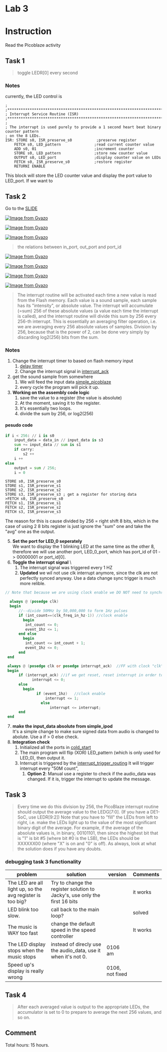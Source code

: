 Lab 3
==
# Instruction
Read the Picoblaze activity
## Task 1
> toggle LEDR[0] every second

### Notes
currently, the LED control is 
```.text
;
;**************************************************************************************
; Interrupt Service Routine (ISR)
;**************************************************************************************
;
; The interrupt is used purely to provide a 1 second heart beat binary counter pattern
; on the 8 LEDs.
ISR: STORE s0, ISR_preserve_s0           ;preserve register
    FETCH s0, LED_pattern               ;read current counter value
    ADD s0, 01                          ;increment counter
    STORE s0, LED_pattern               ;store new counter value
    OUTPUT s0, LED_port                 ;display counter value on LEDs
    FETCH s0, ISR_preserve_s0           ;restore register
    RETURNI ENABLE
```
This block will store the LED counter value and display the port value to LED_port. If we want to 



## Task 2
Go to the [SLIDE](https://drive.google.com/file/d/0By2-dmbuBCMTTXJoazZ1VHA3RkU/view)

[![Image from Gyazo](https://i.gyazo.com/841ca1fb3565fa0aeee9de2ab6d83c2c.png)](https://gyazo.com/841ca1fb3565fa0aeee9de2ab6d83c2c)

[![Image from Gyazo](https://i.gyazo.com/a0b46d4a4ddf8af9243e8d836d89609c.png)](https://gyazo.com/a0b46d4a4ddf8af9243e8d836d89609c)

[![Image from Gyazo](https://i.gyazo.com/d08323bf514577ff4b99af24c8dc4c7a.png)](https://gyazo.com/d08323bf514577ff4b99af24c8dc4c7a)
> the relations between in_port, out_port and port_id

[![Image from Gyazo](https://i.gyazo.com/53403ad860d113757d6c8d4c54eec3c4.png)](https://gyazo.com/53403ad860d113757d6c8d4c54eec3c4)

[![Image from Gyazo](https://i.gyazo.com/b0699ba2c12414d1281cba27e6a5a1b4.png)](https://gyazo.com/b0699ba2c12414d1281cba27e6a5a1b4)

[![Image from Gyazo](https://i.gyazo.com/0425bf1b6aa7bbbe0ea3e48ae5213d52.png)](https://gyazo.com/0425bf1b6aa7bbbe0ea3e48ae5213d52)

[![Image from Gyazo](https://i.gyazo.com/c0b97ee53bc3b2a32d2545b8a9aa1ede.png)](https://gyazo.com/c0b97ee53bc3b2a32d2545b8a9aa1ede)

> The interrupt routine will be activated each time a new
value is read from the Flash memory. Each value is a
sound sample, each sample has its "intensity", or
absolute value. The interrupt will accumulate (=sum) 256
of these absolute values (a value each time the
interrupt is called), and the interrupt routine will
divide this sum by 256 every 256-th interrupt. This is
essentially an averaging filter operation, i.e. we are
averaging every 256 absolute values of samples. Division
by 256, because that is the power of 2, can be done very
simply by discarding log2(256) bits from the sum.

### Notes
1. Change the interrupt timer to based on flash memory input
   1. [delay timer](../pracPICO_task2.psm#398)
   2. Change the interrupt signal in [interrupt_ack](simple_picoblaze.v#101)
3. get the sound sample from somewhere
   1. We will feed the input data [simple_picoblaze](./simple_ipod_solution.v#L293)
   2. every cycle the program will pick it up.
4. **Working on the assembly code logic**
   1. save the value to a register (the value is absolute)
   2. At the moment, saving it to the register. 
   3. It's essentially two loops. 
   4. divide the sum by 256, or log2(256)
#### pesudo code
> 
```python
if i < 256: // i is s0
    input_data = data_in // input_data is s3
    sum += input_data // sum is s1 
    if carry:
        s2 ++
    i ++
else
    output = sum / 256; 
    i = 0
```
```text
STORE s0, ISR_preserve_s0
STORE s1, ISR_preserve_s1
STORE s2, ISR_preserve_s2
STORE s3, ISR_preserve_s3 ; get a register for storing data
>FETCH s0, ISR_preserve_s0
FETCH s1, ISR_preserve_s1
FETCH s2, ISR_preserve_s2
FETCH s3, ISR_preserve_s3
```

The reason for this is cause divided by 256 = right shift 8 bits, which in the case
of using 2 8 bits register is just ignore the "sum" one and take the "avg" one as the output.

5. **Set the port for LED_0 seperately** \
We want to display the 1 blinking LED at the same time as the other 8, therefore we will use another port, LED_0_port, which has port_id of 01 -> 00000001 or port_id[0]. 
6. **Toggle the interrupt signal** \
   1. The interrupt signal was triggered every 1 HZ
   2. **Updated** we wil not use clk interrupt anymore, since the clk are not perfectly synced anyway. Use a data change sync trigger is much more relible. 
``` v
// Note that because we are using clock enable we DO NOT need to synchronize with clk

  always @ (posedge clk)
  begin
      //--divide 50MHz by 50,000,000 to form 1Hz pulses
      if (int_count==(clk_freq_in_hz-1)) //clock enable
		begin
         int_count <= 0;
         event_1hz <= 1;
      end else
		begin
         int_count <= int_count + 1;
         event_1hz <= 0;
      end
 end

 always @ (posedge clk or posedge interrupt_ack)  //FF with clock "clk" and reset "interrupt_ack"
 begin
      if (interrupt_ack) //if we get reset, reset interrupt in order to wait for next clock.
            interrupt <= 0;
      else
		begin 
		      if (event_1hz)   //clock enable
      		      interrupt <= 1;
          		else
		            interrupt <= interrupt;
      end
 end
```
7. **make the input_data absolute from simple_ipod** \
It's a simple change to make sure signed data from audio is changed to abolute. Use a if > 0 else check. 
8. **Integration check**
   1. Initialized all the ports in [cold_start](../pracPICO_task2.psm#175)
   2. The main program will flip (XOR) LED_pattern (which is only used for LED_0), then output it. 
   3. Interrupt is triggered by the [interrupt_trigger_routing](./simple_picoblaze.v#79) It will trigger interrupt every "50M count", 
      1. **Option 2**: Manual use a register to check if the audio_data was changed. If it is, trigger the interrupt to update the message. 

                    

## Task 3
> Every time we do this division by 256, the PicoBlaze
interrupt routine should output the average value to
the LEDG[7:0]. (If you have a DE1-SoC, use LEDR[9:2])
Note that you have to "fill" the LEDs from left to
right, i.e. make the LEDs light up to the value of the
most significant binary digit of the average. For
example, if the average of the absolute values is, in
binary, 00101101, then since the highest bit that is "1"
is bit #5 (where bit #0 is the LSB), the LEDs should be
XXXXXX00 (where "X" is on and "0" is off). As always,
look at what the solution does if you have any doubts.

### debugging task 3 functionality
|problem   |solution   | version | Comments |
|---|---|---|---|
|The LED are all light up, so the avg register is too big?| Try to change the register solution to Jacky's, use only the first 16 bits||it works|
|LED blink too slow.|call back to the main loop?| | solved|
|The music is WAY too fast|change the default speed in the speed controller| | It works| 
|The LED display stops when the music stops|instead of direcly use the audio_data, use it when it's not 0. |0106 am| | 
|Speed up's display is really wrong| |0106, not fixed| |
## Task 4
> After each averaged value is output to the appropriate
LEDs, the accumulator is set to 0 to prepare to average
the next 256 values, and so on.

## Comment

Total hours: 15 hours. 
